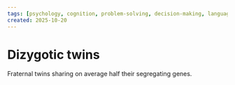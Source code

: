 ```yaml
---
tags: [psychology, cognition, problem-solving, decision-making, language, intelligence, testing, heuristics, bias]
created: 2025-10-20
---
```

# Dizygotic twins

Fraternal twins sharing on average half their segregating genes.
